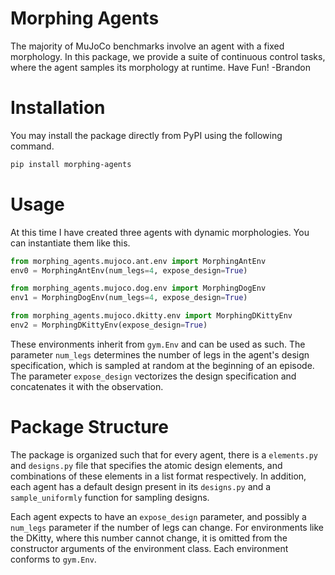 # Morphing Agents

The majority of MuJoCo benchmarks involve an agent with a fixed morphology. In this package, we provide a suite of continuous control tasks, where the agent samples its morphology at runtime. Have Fun! -Brandon

# Installation

You may install the package directly from PyPI using the following command.

```bash
pip install morphing-agents
```

# Usage

At this time I have created three agents with dynamic morphologies. You can instantiate them like this.

```python
from morphing_agents.mujoco.ant.env import MorphingAntEnv
env0 = MorphingAntEnv(num_legs=4, expose_design=True)

from morphing_agents.mujoco.dog.env import MorphingDogEnv
env1 = MorphingDogEnv(num_legs=4, expose_design=True)

from morphing_agents.mujoco.dkitty.env import MorphingDKittyEnv
env2 = MorphingDKittyEnv(expose_design=True)
```

These environments inherit from `gym.Env` and can be used as such. The parameter `num_legs` determines the number of legs in the agent's design specification, which is sampled at random at the beginning of an episode. The parameter `expose_design` vectorizes the design specification and concatenates it with the observation.

# Package Structure

The package is organized such that for every agent, there is a `elements.py` and `designs.py` file that specifies the atomic design elements, and combinations of these elements in a list format respectively. In addition, each agent has a default design present in its `designs.py` and a `sample_uniformly` function for sampling designs.

Each agent expects to have an `expose_design` parameter, and possibly a `num_legs` parameter if the number of legs can change. For environments like the DKitty, where this number cannot change, it is omitted from the constructor arguments of the environment class. Each environment conforms to `gym.Env`.
